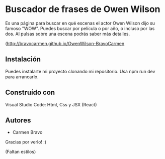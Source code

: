 # Buscador de frases de Owen Wilson

Es una página para buscar en qué escenas el actor Owen Wilson dijo su famoso "WOW". Puedes buscar por película o por año, o incluso por las dos. Al pulsas sobre una escena podrás saber más detalles.



(http://bravocarmen.github.io/OwenWilson-BravoCarmen


## Instalación

Puedes instalarte mi proyecto clonando mi repositorio. Usa npm run dev para arrancarlo.


## Construído con

Visual Studio Code: Html, Css y JSX (React)


## Autores

- Carmen Bravo

Gracias por verlo! :)

(Faltan estilos)
